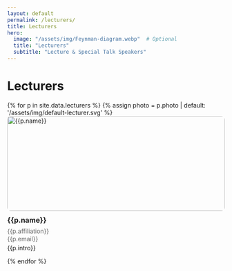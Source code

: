 ```yaml
---
layout: default
permalink: /lecturers/
title: Lecturers
hero:
  image: "/assets/img/Feynman-diagram.webp"  # Optional
  title: "Lecturers"
  subtitle: "Lecture & Special Talk Speakers"
---
```

# Lecturers

<div class="grid grid-2">
  {% for p in site.data.lecturers %}
    {% assign photo = p.photo | default: '/assets/img/default-lecturer.svg' %}
    <div class="card">
      <img src="{{photo | relative_url}}" alt="{{p.name}}" style="width:100%;max-height:220px;object-fit:cover;border-radius:8px;margin-bottom:.5rem">
      <h3 style="margin:.2rem 0">{{p.name}}</h3>
      <div style="color:#666;margin:0.5rem 0; line-height:1.2">{{p.affiliation}}</div>
      <div style="color:#666;margin:-0.5rem 0">{{p.email}}</div>
      <p style="margin-top:.75rem">{{p.intro}}</p>
    </div>
  {% endfor %}
</div>
